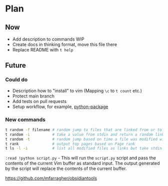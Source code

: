 # Plan

## Now

- Add description to commands WIP
- Create docs in thinking format, move this file there
- Replace README with `t help`


## Future

### Could do

- Description how to "install" to vim (Mapping `\c` to `t count` etc.)
- Protect main branch
- Add tests on pull requests
- Setup workflow, for example, [python-package](https://github.com/dudarev/think-cli/new/master?filename=.github%2Fworkflows%2Fpython-package.yml&workflow_template=ci%2Fpython-package)


### New commands

```sh
t random -f filename # random jump to files that are linked from or to filename
t random -i          # take a value from stdin and return a random link from the string
t random -t          # random jump based on time a file was modified with some weight
t rank               # output top pages based on Page rank
t ls -l -i           # list all modified files as links but take stdin and filter links that are already there
```

`:read !python script.py` - This will run the `script.py` script and pass the contents of the current Vim buffer as standard input. The output generated by the script will replace the contents of the current buffer.

https://github.com/mfarragher/obsidiantools
